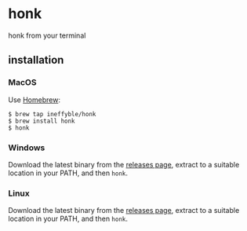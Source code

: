 # honk

honk from your terminal

## installation

### MacOS

Use [Homebrew](https://brew.sh):

```
$ brew tap ineffyble/honk
$ brew install honk
$ honk
```

### Windows

Download the latest binary from the [releases page](https://github.com/ineffyble/honk/releases),
extract to a suitable location in your PATH, and then `honk`.

### Linux

Download the latest binary from the [releases page](https://github.com/ineffyble/honk/releases),
extract to a suitable location in your PATH, and then `honk`.
